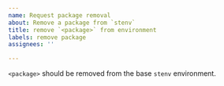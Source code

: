 ```yaml
---
name: Request package removal 
about: Remove a package from `stenv`
title: remove `<package>` from environment 
labels: remove package 
assignees: ''

---
```


<!-- Feel free to modify this placeholder text to be relevant to your request: -->
`<package>` should be removed from the base `stenv` environment.